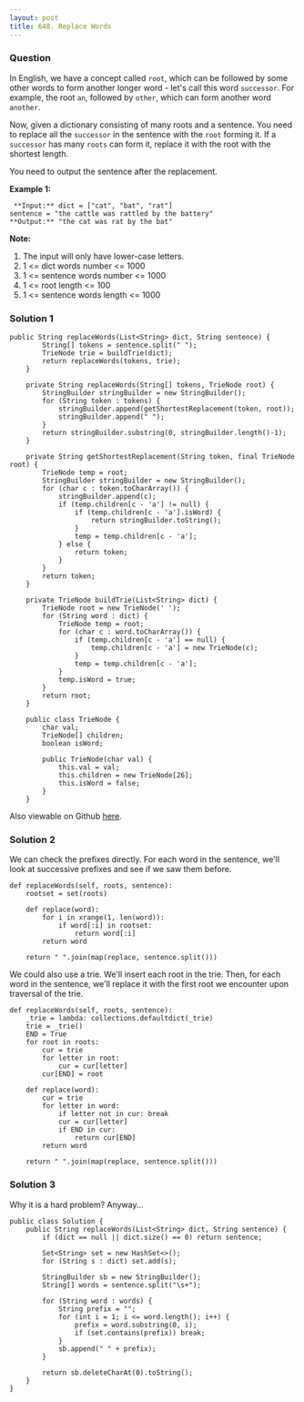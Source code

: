 ```yaml
---
layout: post
title: 648. Replace Words
---
```

### Question
In English, we have a concept called `root`, which can be followed by some
other words to form another longer word - let's call this word `successor`.
For example, the root `an`, followed by `other`, which can form another word
`another`.

Now, given a dictionary consisting of many roots and a sentence. You need to
replace all the `successor` in the sentence with the `root` forming it. If a
`successor` has many `roots` can form it, replace it with the root with the
shortest length.

You need to output the sentence after the replacement.

 **Example 1:**

    
    
     **Input:** dict = ["cat", "bat", "rat"]
    sentence = "the cattle was rattled by the battery"
    **Output:** "the cat was rat by the bat"
    



 **Note:**

  1. The input will only have lower-case letters.
  2. 1 <= dict words number <= 1000
  3. 1 <= sentence words number <= 1000
  4. 1 <= root length <= 100
  5. 1 <= sentence words length <= 1000

### Solution 1
    
    
    public String replaceWords(List<String> dict, String sentence) {
            String[] tokens = sentence.split(" ");
            TrieNode trie = buildTrie(dict);
            return replaceWords(tokens, trie);
        }
    
        private String replaceWords(String[] tokens, TrieNode root) {
            StringBuilder stringBuilder = new StringBuilder();
            for (String token : tokens) {
                stringBuilder.append(getShortestReplacement(token, root));
                stringBuilder.append(" ");
            }
            return stringBuilder.substring(0, stringBuilder.length()-1);
        }
    
        private String getShortestReplacement(String token, final TrieNode root) {
            TrieNode temp = root;
            StringBuilder stringBuilder = new StringBuilder();
            for (char c : token.toCharArray()) {
                stringBuilder.append(c);
                if (temp.children[c - 'a'] != null) {
                    if (temp.children[c - 'a'].isWord) {
                        return stringBuilder.toString();
                    }
                    temp = temp.children[c - 'a'];
                } else {
                    return token;
                }
            }
            return token;
        }
    
        private TrieNode buildTrie(List<String> dict) {
            TrieNode root = new TrieNode(' ');
            for (String word : dict) {
                TrieNode temp = root;
                for (char c : word.toCharArray()) {
                    if (temp.children[c - 'a'] == null) {
                        temp.children[c - 'a'] = new TrieNode(c);
                    }
                    temp = temp.children[c - 'a'];
                }
                temp.isWord = true;
            }
            return root;
        }
    
        public class TrieNode {
            char val;
            TrieNode[] children;
            boolean isWord;
    
            public TrieNode(char val) {
                this.val = val;
                this.children = new TrieNode[26];
                this.isWord = false;
            }
        }
    

Also viewable on Github [here](https://github.com/fishercoder1534/Leetcode).


### Solution 2
We can check the prefixes directly. For each word in the sentence, we'll look
at successive prefixes and see if we saw them before.

    
    
    def replaceWords(self, roots, sentence):
        rootset = set(roots)
    
        def replace(word):
            for i in xrange(1, len(word)):
                if word[:i] in rootset:
                    return word[:i]
            return word
    
        return " ".join(map(replace, sentence.split()))
    

We could also use a trie. We'll insert each root in the trie. Then, for each
word in the sentence, we'll replace it with the first root we encounter upon
traversal of the trie.

    
    
    def replaceWords(self, roots, sentence):
        _trie = lambda: collections.defaultdict(_trie)
        trie = _trie()
        END = True
        for root in roots:
            cur = trie
            for letter in root:
                cur = cur[letter]
            cur[END] = root
    
        def replace(word):
            cur = trie
            for letter in word:
                if letter not in cur: break
                cur = cur[letter]
                if END in cur:
                    return cur[END]
            return word
    
        return " ".join(map(replace, sentence.split()))
    


### Solution 3
Why it is a hard problem? Anyway...

    
    
    public class Solution {
        public String replaceWords(List<String> dict, String sentence) {
            if (dict == null || dict.size() == 0) return sentence;
            
            Set<String> set = new HashSet<>();
            for (String s : dict) set.add(s);
            
            StringBuilder sb = new StringBuilder();
            String[] words = sentence.split("\s+");
            
            for (String word : words) {
                String prefix = "";
                for (int i = 1; i <= word.length(); i++) {
                    prefix = word.substring(0, i);
                    if (set.contains(prefix)) break;
                }
                sb.append(" " + prefix);
            }
            
            return sb.deleteCharAt(0).toString();
        }
    }
    



